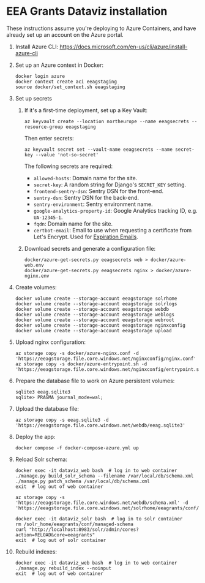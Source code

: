 # EEA Grants Dataviz installation

These instructions assume you're deploying to Azure Containers, and have already set up an account on the Azure portal.

1. Install Azure CLI: https://docs.microsoft.com/en-us/cli/azure/install-azure-cli

1. Set up an Azure context in Docker:
    ```shell
    docker login azure
    docker context create aci eeagstaging
    source docker/set_context.sh eeagstaging
    ```

1. Set up secrets

    1. If it's a first-time deployment, set up a Key Vault:

        ```shell
        az keyvault create --location northeurope --name eeagsecrets --resource-group eeagstaging
        ```

       Then enter secrets:

        ```shell
        az keyvault secret set --vault-name eeagsecrets --name secret-key --value 'not-so-secret'
        ```

       The following secrets are required:

       * `allowed-hosts`: Domain name for the site.
       * `secret-key`: A random string for Django's `SECRET_KEY` setting.
       * `frontend-sentry-dsn`: Sentry DSN for the front-end.
       * `sentry-dsn`: Sentry DSN for the back-end.
       * `sentry-environment`: Sentry environment name.
       * `google-analytics-property-id`: Google Analytics tracking ID, e.g. `UA-12345-1`.
       * `fqdn`: Domain name for the site.
       * `certbot-email`: Email to use when requesting a certificate from Let's Encrypt. Used for [Expiration Emails](https://letsencrypt.org/docs/expiration-emails/).

    1. Download secrets and generate a configuration file:

        ```shell
        docker/azure-get-secrets.py eeagsecrets web > docker/azure-web.env
        docker/azure-get-secrets.py eeagsecrets nginx > docker/azure-nginx.env
        ```

1. Create volumes:
    ```shell
    docker volume create --storage-account eeagstorage solrhome
    docker volume create --storage-account eeagstorage solrlogs
    docker volume create --storage-account eeagstorage webdb
    docker volume create --storage-account eeagstorage weblogs
    docker volume create --storage-account eeagstorage webroot
    docker volume create --storage-account eeagstorage nginxconfig
    docker volume create --storage-account eeagstorage upload
    ```

1. Upload nginx configuration:
    ```shell
    az storage copy -s docker/azure-nginx.conf -d 'https://eeagstorage.file.core.windows.net/nginxconfig/nginx.conf'
    az storage copy -s docker/azure-entrypoint.sh -d 'https://eeagstorage.file.core.windows.net/nginxconfig/entrypoint.sh'
    ```

1. Prepare the database file to work on Azure persistent volumes:
    ```shell
    sqlite3 eeag.sqlite3
    sqlite> PRAGMA journal_mode=wal;
    ```

1. Upload the database file:
    ```shell
    az storage copy -s eeag.sqlite3 -d 'https://eeagstorage.file.core.windows.net/webdb/eeag.sqlite3'
    ```

1. Deploy the app:
    ```shell
    docker compose -f docker-compose-azure.yml up
    ```

1. Reload Solr schema:
    ```shell
    docker exec -it dataviz_web bash  # log in to web container
    ./manage.py build_solr_schema --filename /var/local/db/schema.xml
    ./manage.py patch_schema /var/local/db/schema.xml
    exit  # log out of web container

    az storage copy -s 'https://eeagstorage.file.core.windows.net/webdb/schema.xml' -d 'https://eeagstorage.file.core.windows.net/solrhome/eeagrants/conf/schema.xml'

    docker exec -it dataviz_solr bash  # log in to solr container
    rm /solr_home/eeagrants/conf/managed-schema
    curl "http://localhost:8983/solr/admin/cores?action=RELOAD&core=eeagrants"
    exit  # log out of solr container
    ```

1. Rebuild indexes:
    ```shell
    docker exec -it dataviz_web bash  # log in to web container
    ./manage.py rebuild_index --noinput
    exit  # log out of web container
    ```
